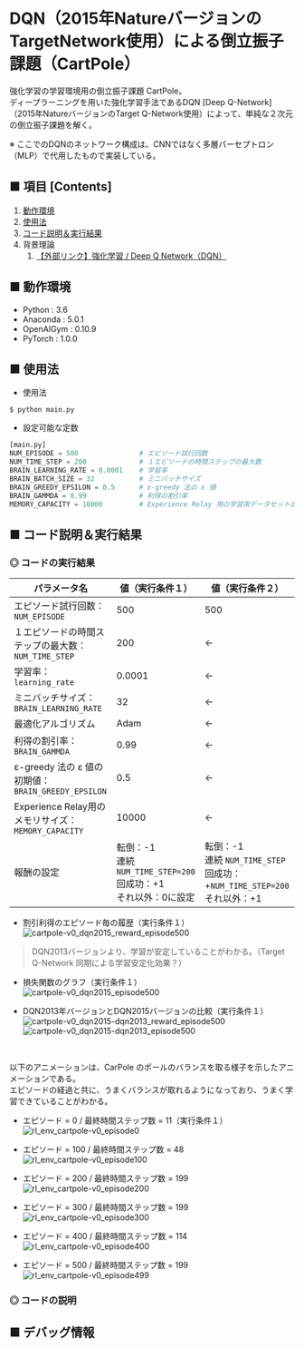 # DQN（2015年NatureバージョンのTargetNetwork使用）による倒立振子課題（CartPole）
強化学習の学習環境用の倒立振子課題 CartPole。<br>
ディープラーニングを用いた強化学習手法であるDQN [Deep Q-Network] （2015年NatureバージョンのTarget Q-Network使用）によって、単純な２次元の倒立振子課題を解く。<br>

※ ここでのDQNのネットワーク構成は、CNNではなく多層パーセプトロン（MLP）で代用したもので実装している。<br>

## ■ 項目 [Contents]
1. [動作環境](#動作環境)
1. [使用法](#使用法)
1. [コード説明＆実行結果](#コード説明＆実行結果)
1. 背景理論
    1. [【外部リンク】強化学習 / Deep Q Network（DQN）](https://github.com/Yagami360/My_NoteBook/blob/master/%E6%83%85%E5%A0%B1%E5%B7%A5%E5%AD%A6/%E6%83%85%E5%A0%B1%E5%B7%A5%E5%AD%A6_%E6%A9%9F%E6%A2%B0%E5%AD%A6%E7%BF%92_%E5%BC%B7%E5%8C%96%E5%AD%A6%E7%BF%92.md#DeepQNetwork)


## ■ 動作環境

- Python : 3.6
- Anaconda : 5.0.1
- OpenAIGym : 0.10.9
- PyTorch : 1.0.0

## ■ 使用法

- 使用法
```
$ python main.py
```

- 設定可能な定数
```python
[main.py]
NUM_EPISODE = 500               # エピソード試行回数
NUM_TIME_STEP = 200             # １エピソードの時間ステップの最大数
BRAIN_LEARNING_RATE = 0.0001    # 学習率
BRAIN_BATCH_SIZE = 32           # ミニバッチサイズ
BRAIN_GREEDY_EPSILON = 0.5      # ε-greedy 法の ε 値
BRAIN_GAMMDA = 0.99             # 利得の割引率
MEMORY_CAPACITY = 10000         # Experience Relay 用の学習用データセットのメモリの最大の長さ
```

<a id="コード説明＆実行結果"></a>

## ■ コード説明＆実行結果

### ◎ コードの実行結果

|パラメータ名|値（実行条件１）|値（実行条件２）|
|---|---|---|
|エピソード試行回数：`NUM_EPISODE`|500|500|
|１エピソードの時間ステップの最大数：`NUM_TIME_STEP`|200|←|
|学習率：`learning_rate`|0.0001|←|
|ミニバッチサイズ：`BRAIN_LEARNING_RATE`|32|←|
|最適化アルゴリズム|Adam|←|
|利得の割引率：`BRAIN_GAMMDA`|0.99|←|
|ε-greedy 法の ε 値の初期値：`BRAIN_GREEDY_EPSILON`|0.5|←|
|Experience Relay用のメモリサイズ：`MEMORY_CAPACITY`|10000|←|
|報酬の設定|転倒：-1<br>連続 `NUM_TIME_STEP=200`回成功：+1<br>それ以外：0に設定|転倒：-1<br>連続 `NUM_TIME_STEP`回成功：+`NUM_TIME_STEP=200`<br>それ以外：+1|

- 割引利得のエピソード毎の履歴（実行条件１）<br>
![cartpole-v0_dqn2015_reward_episode500](https://user-images.githubusercontent.com/25688193/52898225-a8911980-321e-11e9-9604-fc8fab7fa5da.png)
> DQN2013バージョンより、学習が安定していることがわかる。（Target Q-Network 同期による学習安定化効果？）

- 損失関数のグラフ（実行条件１）<br>
![cartpole-v0_dqn2015_episode500](https://user-images.githubusercontent.com/25688193/52898254-f9a10d80-321e-11e9-9a99-d637f0111f92.png)<br>

- DQN2013年バージョンとDQN2015バージョンの比較（実行条件１）<br>
![cartpole-v0_dqn2015-dqn2013_reward_episode500](https://user-images.githubusercontent.com/25688193/52899315-ffe9b680-322b-11e9-9e68-60040d8ef52f.png)<br>
![cartpole-v0_dqn2015-dqn2013_episode500](https://user-images.githubusercontent.com/25688193/52899317-02e4a700-322c-11e9-9ca0-0d20315c3224.png)<br>

<br>

以下のアニメーションは、CarPole のポールのバランスを取る様子を示したアニメーションである。<br>
エピソードの経過と共に、うまくバランスが取れるようになっており、うまく学習できていることがわかる。<br>

- エピソード = 0 / 最終時間ステップ数 = 11（実行条件１）<br>
![rl_env_cartpole-v0_episode0](https://user-images.githubusercontent.com/25688193/52898270-1c332680-321f-11e9-8b51-4f2cea030f4d.gif)<br>

- エピソード = 100 / 最終時間ステップ数 = 48<br>
![rl_env_cartpole-v0_episode100](https://user-images.githubusercontent.com/25688193/52898271-1c332680-321f-11e9-9c78-586fb3a40a9a.gif)<br>

- エピソード = 200 / 最終時間ステップ数 = 199<br>
![rl_env_cartpole-v0_episode200](https://user-images.githubusercontent.com/25688193/52898272-1ccbbd00-321f-11e9-898f-0743b8fdbc2f.gif)<br>

- エピソード = 300 / 最終時間ステップ数 = 199<br>
![rl_env_cartpole-v0_episode300](https://user-images.githubusercontent.com/25688193/52898273-1ccbbd00-321f-11e9-8d75-84dda4d28049.gif)<br>

- エピソード = 400 / 最終時間ステップ数 = 114<br>
![rl_env_cartpole-v0_episode400](https://user-images.githubusercontent.com/25688193/52898274-1ccbbd00-321f-11e9-8ec0-8d5d55e73eae.gif)<br>

- エピソード = 500 / 最終時間ステップ数 = 199<br>
![rl_env_cartpole-v0_episode499](https://user-images.githubusercontent.com/25688193/52898275-1ccbbd00-321f-11e9-861f-41cecee2f610.gif)<br>



### ◎ コードの説明


## ■ デバッグ情報

